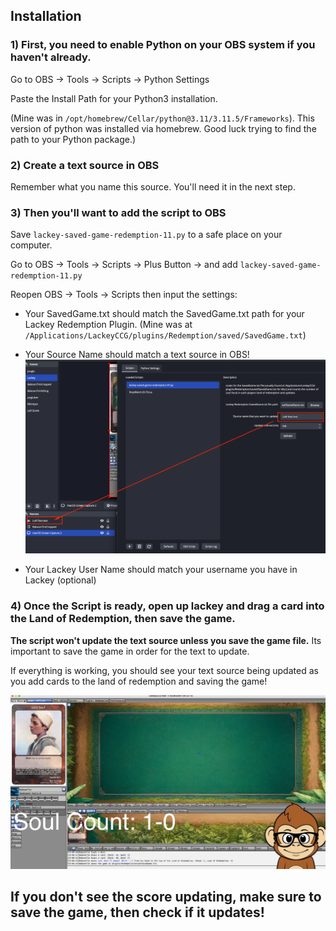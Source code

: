 ## Installation

### 1) First, you need to enable Python on your OBS system if you haven't already.

Go to OBS -> Tools -> Scripts -> Python Settings

Paste the Install Path for your Python3 installation.

(Mine was in `/opt/homebrew/Cellar/python@3.11/3.11.5/Frameworks`). This version of python was installed via homebrew. Good luck trying to find the path to your Python package.)

### 2) Create a text source in OBS
Remember what you name this source. You'll need it in the next step.

### 3) Then you'll want to add the script to OBS

Save `lackey-saved-game-redemption-11.py` to a safe place on your computer.

Go to OBS -> Tools -> Scripts -> Plus Button -> and add `lackey-saved-game-redemption-11.py`

Reopen OBS -> Tools -> Scripts then input the settings:

- Your SavedGame.txt should match the SavedGame.txt path for your Lackey Redemption Plugin.
(Mine was at `/Applications/LackeyCCG/plugins/Redemption/saved/SavedGame.txt`)

- Your Source Name should match a text source in OBS!
![Alt text](assets/image.png)

- Your Lackey User Name should match your username you have in Lackey (optional)

### 4) Once the Script is ready, open up lackey and drag a card into the Land of Redemption, then **save the game**.

**The script won't update the text source unless you save the game file.** Its important to save the game in order for the text to update.


If everything is working, you should see your text source being updated as you add cards to the land of redemption and saving the game!

![Alt text](assets/demo-lackey.png)


## If you don't see the score updating, make sure to save the game, then check if it updates!